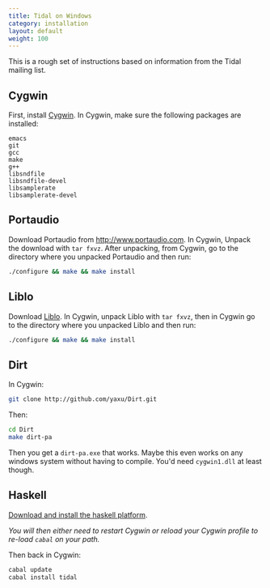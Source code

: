 ```yaml
---
title: Tidal on Windows
category: installation
layout: default
weight: 100
---
```


This is a rough set of instructions based on information from the Tidal
mailing list.


## Cygwin
First, install [Cygwin](https://www.cygwin.com). In Cygwin, make sure the
following packages are installed:

~~~~
emacs
git
gcc
make
g++
libsndfile
libsndfile-devel
libsamplerate
libsamplerate-devel
~~~~

## Portaudio

Download Portaudio from http://www.portaudio.com. In Cygwin, Unpack
the download with `tar fxvz`. After unpacking, from Cygwin, go to the directory
where you unpacked Portaudio and then run:

~~~~bash
./configure && make && make install
~~~~

## Liblo

Download [Liblo](http://liblo.sourceforge.net).
In Cygwin, unpack Liblo with `tar fxvz`, then in Cygwin go to the directory where you
unpacked Liblo and then run:

~~~~bash
./configure && make && make install
~~~~

## Dirt

In Cygwin:

~~~~bash
git clone http://github.com/yaxu/Dirt.git
~~~~

Then:

~~~~bash
cd Dirt
make dirt-pa
~~~~

Then you get a `dirt-pa.exe` that works. Maybe this even works on any
windows system without having to compile. You'd need `cygwin1.dll` at
least though.

## Haskell

[Download and install the haskell platform](https://www.haskell.org/platform/).

*You will then either need to restart Cygwin or reload your Cygwin profile to re-load `cabal` on your path.*

Then back in Cygwin:

~~~~bash
cabal update
cabal install tidal
~~~~
